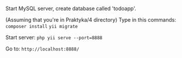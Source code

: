 Start MySQL server, create database called 'todoapp'.

(Assuming that you're in Praktyka/4 directory) 
Type in this commands:
`composer install`
`yii migrate`

Start server:
`php yii serve --port=8888`

Go to:
`http://localhost:8888/`
